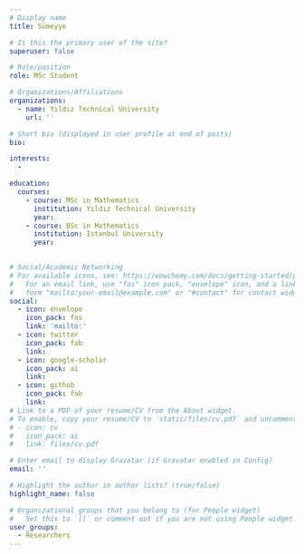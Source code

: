 ```yaml
---
# Display name
title: Sümeyye

# Is this the primary user of the site?
superuser: false

# Role/position
role: MSc Student

# Organizations/Affiliations
organizations:
  - name: Yıldız Technical University
    url: ''

# Short bio (displayed in user profile at end of posts)
bio: 

interests:
  - 

education:
  courses:
    - course: MSc in Mathematics
      institution: Yıldız Technical University
      year: 
    - course: BSc in Mathematics
      institution: Istanbul University
      year:
  

# Social/Academic Networking
# For available icons, see: https://wowchemy.com/docs/getting-started/page-builder/#icons
#   For an email link, use "fas" icon pack, "envelope" icon, and a link in the
#   form "mailto:your-email@example.com" or "#contact" for contact widget.
social:
  - icon: envelope
    icon_pack: fas
    link: 'mailto:'
  - icon: twitter
    icon_pack: fab
    link: 
  - icon: google-scholar
    icon_pack: ai
    link: 
  - icon: github
    icon_pack: fab
    link: 
# Link to a PDF of your resume/CV from the About widget.
# To enable, copy your resume/CV to `static/files/cv.pdf` and uncomment the lines below.
# - icon: cv
#   icon_pack: ai
#   link: files/cv.pdf

# Enter email to display Gravatar (if Gravatar enabled in Config)
email: ''

# Highlight the author in author lists? (true/false)
highlight_name: false

# Organizational groups that you belong to (for People widget)
#   Set this to `[]` or comment out if you are not using People widget.
user_groups:
  - Researchers
---
```



